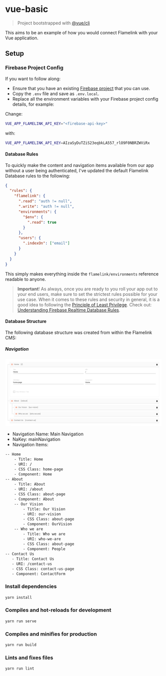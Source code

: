# vue-basic

> Project bootstrapped with [@vue/cli](https://cli.vuejs.org/)

This aims to be an example of how you would connect Flamelink with your Vue application.

## Setup

### Firebase Project Config

If you want to follow along:

- Ensure that you have an existing [Firebase project](https://console.firebase.google.com/u/0/) that you can use.
- Copy the `.env` file and save as `.env.local`.
- Replace all the environment variables with your Firebase project config details, for example:

Change:

```sh
VUE_APP_FLAMELINK_API_KEY="<firebase-api-key>"
```

with:

```sh
VUE_APP_FLAMELINK_API_KEY=AIzaSyDuTZiS23eqbkLA557_rlO9F0NBRZWViRx
```

#### Database Rules

To quickly make the content and navigation items available from our app without a user being authenticated, I've updated the default Flamelink Database rules to the following:

```json
{
  "rules": {
    "flamelink": {
      ".read": "auth != null",
      ".write": "auth != null",
      "environments": {
        "$env": {
          ".read": true
        }
      },
      "users": {
        ".indexOn": ["email"]
      }
    }
  }
}
```

This simply makes everything inside the `flamelink/environments` reference readable to anyone.

> **Important**! As always, once you are ready to you roll your app out to your end users, make sure to set the strictest rules possible for your use case. When it comes to these rules and security in general, it is a good idea to following the [Principle of Least Privilege](https://en.wikipedia.org/wiki/Principle_of_least_privilege). Check out: [Understanding Firebase Realtime Database Rules](https://firebase.google.com/docs/database/security/).

#### Database Structure

The following database structure was created from within the Flamelink CMS:

##### Navigation

![Main Navigation](public/img/main-navigation.png)

- Navigation Name: Main Navigation
- NaKey: mainNavigation
- Navigation Items:

```text
-- Home
    - Title: Home
    - URI: /
    - CSS Class: home-page
    - Component: Home
-- About
    - Title: About
    - URI: /about
    - CSS Class: about-page
    - Component: About
    -- Our Vision
        - Title: Our Vision
        - URI: our-vision
        - CSS Class: about-page
        - Component: OurVision
    -- Who we are
        - Title: Who we are
        - URI: who-we-are
        - CSS Class: about-page
        - Component: People
-- Contact Us
   - Title: Contact Us
   - URI: /contact-us
   - CSS Class: contact-us-page
   - Component: ContactForm
```

### Install dependencies

```bash
yarn install
```

### Compiles and hot-reloads for development

```bash
yarn run serve
```

### Compiles and minifies for production

```bash
yarn run build
```

### Lints and fixes files

```bash
yarn run lint
```
